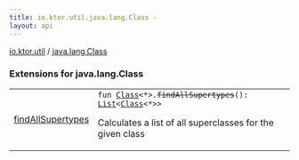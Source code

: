 ```yaml
---
title: io.ktor.util.java.lang.Class - 
layout: api
---
```


<div class='api-docs-breadcrumbs'><a href="../index.html">io.ktor.util</a> / <a href="./index.html">java.lang.Class</a></div>

### Extensions for java.lang.Class

<table class="api-docs-table">
<tbody>
<tr>
<td markdown="1">

<a href="find-all-supertypes.html">findAllSupertypes</a>


</td>
<td markdown="1">
<div class="signature"><code><span class="keyword">fun </span><a href="http://docs.oracle.com/javase/6/docs/api/java/lang/Class.html"><span class="identifier">Class</span></a><span class="symbol">&lt;</span><span class="identifier">*</span><span class="symbol">&gt;</span><span class="symbol">.</span><s><span class="identifier">findAllSupertypes</span></s><span class="symbol">(</span><span class="symbol">)</span><span class="symbol">: </span><a href="https://kotlinlang.org/api/latest/jvm/stdlib/kotlin.collections/-list/index.html"><span class="identifier">List</span></a><span class="symbol">&lt;</span><a href="http://docs.oracle.com/javase/6/docs/api/java/lang/Class.html"><span class="identifier">Class</span></a><span class="symbol">&lt;</span><span class="identifier">*</span><span class="symbol">&gt;</span><span class="symbol">&gt;</span></code></div>

Calculates a list of all superclasses for the given class


</td>
</tr>
</tbody>
</table>
